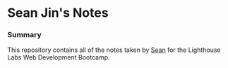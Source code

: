 # Sean Jin's Notes

### Summary
This repository contains all of the notes taken by [Sean](https://github.com/hyjin123) for the Lighthouse Labs Web Development Bootcamp.

